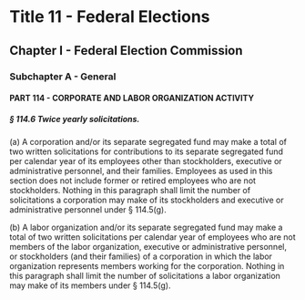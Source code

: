 
# Title 11 - Federal Elections
## Chapter I - Federal Election Commission
### Subchapter A - General
#### PART 114 - CORPORATE AND LABOR ORGANIZATION ACTIVITY
##### § 114.6 Twice yearly solicitations.

(a) A corporation and/or its separate segregated fund may make a total of two written solicitations for contributions to its separate segregated fund per calendar year of its employees other than stockholders, executive or administrative personnel, and their families. Employees as used in this section does not include former or retired employees who are not stockholders. Nothing in this paragraph shall limit the number of solicitations a corporation may make of its stockholders and executive or administrative personnel under § 114.5(g).

(b) A labor organization and/or its separate segregated fund may make a total of two written solicitations per calendar year of employees who are not members of the labor organization, executive or administrative personnel, or stockholders (and their families) of a corporation in which the labor organization represents members working for the corporation. Nothing in this paragraph shall limit the number of solicitations a labor organization may make of its members under § 114.5(g).
